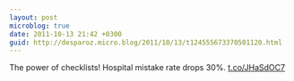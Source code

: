 ```yaml
---
layout: post
microblog: true
date: 2011-10-13 21:42 +0300
guid: http://desparoz.micro.blog/2011/10/13/t124555673370501120.html
---
```

The power of checklists! Hospital mistake rate drops 30%. [t.co/JHaSdOC7](http://t.co/JHaSdOC7)
